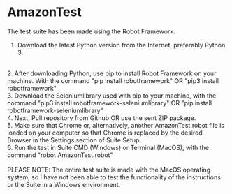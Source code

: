 # AmazonTest
The test suite has been made using the Robot Framework.
<br>
1. Download the latest Python version from the Internet, preferably Python 3.
<br>
2. After downloading Python, use pip to install Robot Framework on your machine. With the command "pip install robotframework" OR "pip3 install robotframework"
<br>
3. Download the Seleniumlibrary used with pip to your machine, with the command "pip3 install robotframework-seleniumlibrary" OR "pip install robotframework-seleniumlibrary"
<br>
4. Next, Pull repository from Github OR use the sent ZIP package.
<br>
5. Make sure that Chrome or, alternatively, another AmazonTest.robot file is loaded on your computer so that Chrome is replaced by the desired Browser in the Settings section of Suite Setup.
<br>
6. Run the test in Suite CMD (Windows) or Terminal (MacOS), with the command "robot AmazonTest.robot"
<br>
<br>
PLEASE NOTE: The entire test suite is made with the MacOS operating system, so I have not been able to test the functionality of the instructions or the Suite in a Windows environment.
